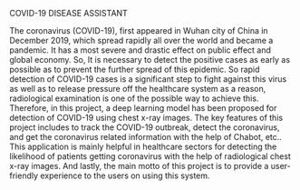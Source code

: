 COVID-19 DISEASE ASSISTANT

The coronavirus (COVID-19), first appeared in Wuhan city of China in December 2019, which spread rapidly all over the world and became a pandemic. It has a most severe and drastic effect on public effect and global economy. So, It is necessary to detect the positive cases as early as possible as to prevent the further spread of this epidemic. So rapid detection of COVID-19 cases is a significant step to fight against this virus as well as to release pressure off the healthcare system as a reason, radiological examination is one of the possible way to achieve this. Therefore, in this project, a deep learning model has been proposed for detection of COVID-19 using chest x-ray images.
The key features of this project includes to track the COVID-19 outbreak, detect the coronavirus, and get the coronavirus related information with the help of Chabot, etc.. This application is mainly helpful in healthcare sectors for detecting the likelihood of patients getting coronavirus with the help of radiological chest x-ray images. And lastly, the main motto of this project is to provide a user-friendly experience to the users on using this system.


